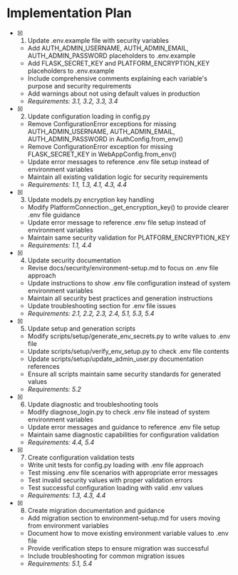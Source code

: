 # Implementation Plan

- [x] 1. Update .env.example file with security variables
  - Add AUTH_ADMIN_USERNAME, AUTH_ADMIN_EMAIL, AUTH_ADMIN_PASSWORD placeholders to .env.example
  - Add FLASK_SECRET_KEY and PLATFORM_ENCRYPTION_KEY placeholders to .env.example
  - Include comprehensive comments explaining each variable's purpose and security requirements
  - Add warnings about not using default values in production
  - _Requirements: 3.1, 3.2, 3.3, 3.4_

- [x] 2. Update configuration loading in config.py
  - Remove ConfigurationError exceptions for missing AUTH_ADMIN_USERNAME, AUTH_ADMIN_EMAIL, AUTH_ADMIN_PASSWORD in AuthConfig.from_env()
  - Remove ConfigurationError exception for missing FLASK_SECRET_KEY in WebAppConfig.from_env()
  - Update error messages to reference .env file setup instead of environment variables
  - Maintain all existing validation logic for security requirements
  - _Requirements: 1.1, 1.3, 4.1, 4.3, 4.4_

- [x] 3. Update models.py encryption key handling
  - Modify PlatformConnection._get_encryption_key() to provide clearer .env file guidance
  - Update error message to reference .env file setup instead of environment variables
  - Maintain same security validation for PLATFORM_ENCRYPTION_KEY
  - _Requirements: 1.1, 4.4_

- [x] 4. Update security documentation
  - Revise docs/security/environment-setup.md to focus on .env file approach
  - Update instructions to show .env file configuration instead of system environment variables
  - Maintain all security best practices and generation instructions
  - Update troubleshooting section for .env file issues
  - _Requirements: 2.1, 2.2, 2.3, 2.4, 5.1, 5.3, 5.4_

- [x] 5. Update setup and generation scripts
  - Modify scripts/setup/generate_env_secrets.py to write values to .env file
  - Update scripts/setup/verify_env_setup.py to check .env file contents
  - Update scripts/setup/update_admin_user.py documentation references
  - Ensure all scripts maintain same security standards for generated values
  - _Requirements: 5.2_

- [x] 6. Update diagnostic and troubleshooting tools
  - Modify diagnose_login.py to check .env file instead of system environment variables
  - Update error messages and guidance to reference .env file setup
  - Maintain same diagnostic capabilities for configuration validation
  - _Requirements: 4.4, 5.4_

- [x] 7. Create configuration validation tests
  - Write unit tests for config.py loading with .env file approach
  - Test missing .env file scenarios with appropriate error messages
  - Test invalid security values with proper validation errors
  - Test successful configuration loading with valid .env values
  - _Requirements: 1.3, 4.3, 4.4_

- [x] 8. Create migration documentation and guidance
  - Add migration section to environment-setup.md for users moving from environment variables
  - Document how to move existing environment variable values to .env file
  - Provide verification steps to ensure migration was successful
  - Include troubleshooting for common migration issues
  - _Requirements: 5.1, 5.4_